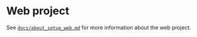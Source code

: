# Web project

See [`docs/about_setup_web.md`](/docs/about_setup_web.md) for more information about the web project.
